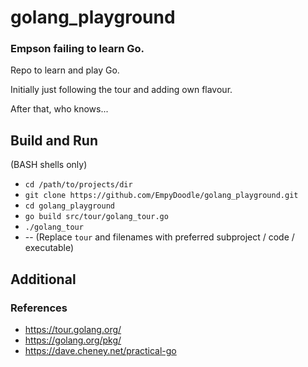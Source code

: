 # golang_playground
### Empson failing to learn Go.

Repo to learn and play Go.

Initially just following the tour and adding own flavour.

After that, who knows...



## Build and Run
(BASH shells only)
- `cd /path/to/projects/dir`
- `git clone https://github.com/EmpyDoodle/golang_playground.git`
- `cd golang_playground`
- `go build src/tour/golang_tour.go`
- `./golang_tour`
- -- (Replace `tour` and filenames with preferred subproject / code / executable)



## Additional
### References
- https://tour.golang.org/
- https://golang.org/pkg/
- https://dave.cheney.net/practical-go

